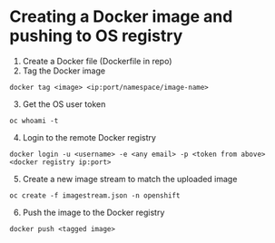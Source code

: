 # Creating a Docker image and pushing to OS registry
1. Create a Docker file (Dockerfile in repo)
2. Tag the Docker image 

```
docker tag <image> <ip:port/namespace/image-name>
```
3. Get the OS user token

```
oc whoami -t
```
4. Login to the remote Docker registry

```
docker login -u <username> -e <any email> -p <token from above> <docker registry ip:port>
```
5. Create a new image stream to match the uploaded image

```
oc create -f imagestream.json -n openshift
```
6. Push the image to the Docker registry

```
docker push <tagged image>
```
